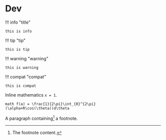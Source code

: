 # Dev

!!! info "title"

    this is info

!!! tip "tip"
    
    this is tip

!!! warning "warning"

    this is warning

!!! compat "compat"

    this is compat


Inline mathematics ``x = 1``.

``math
f(a) = \frac{1}{2\pi}\int_{0}^{2\pi} (\alpha+R\cos(\theta))d\theta
``

A paragraph containing[^1] a footnote.

[^1]: The footnote content.